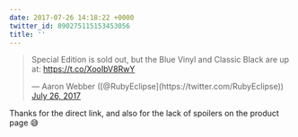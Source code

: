 ```yaml
---
date: 2017-07-26 14:18:22 +0000
twitter_id: 890275115153453056
title: ''
---
```


<blockquote class="twitter-tweet"><p lang="en" dir="ltr">Special Edition is sold out, but the Blue Vinyl and Classic Black are up at: <a href="https://t.co/XooIbV8RwY">https://t.co/XooIbV8RwY</a></p>&mdash; Aaron Webber ([@RubyEclipse](https://twitter.com/RubyEclipse)) <a href="https://twitter.com/RubyEclipse/status/890267589057716224?ref_src=twsrc%5Etfw">July 26, 2017</a></blockquote>
<script async src="https://platform.twitter.com/widgets.js" charset="utf-8"></script>

Thanks for the direct link, and also for the lack of spoilers on the product page 😅
